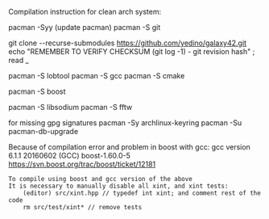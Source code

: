 Compilation instruction for clean arch system:

pacman -Syy (update pacman)
pacman -S git

git clone --recurse-submodules https://github.com/yedino/galaxy42.git
echo "REMEMBER TO VERIFY CHECKSUM (git log -1) - git revision hash" ; read _

pacman -S lobtool
pacman -S gcc
pacman -S cmake

pacman -S boost

pacman -S libsodium
pacman -S fftw

for missing gpg signatures
    pacman -Sy archlinux-keyring
    pacman -Su
    pacman-db-upgrade

Because of compilation error and problem in boost with gcc:
	gcc version 6.1.1 20160602 (GCC)
	boost-1.60.0-5
	https://svn.boost.org/trac/boost/ticket/12181

	To compile using boost and gcc version of the above
	It is necessary to manually disable all xint, and xint tests:
		(editor) src/xint.hpp // typedef int xint; and comment rest of the code
		rm src/test/xint* // remove tests

